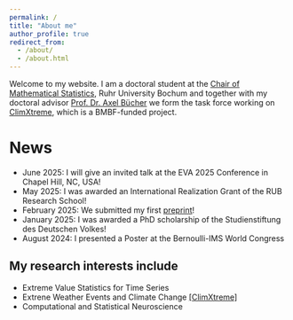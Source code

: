 ```yaml
---
permalink: /
title: "About me"
author_profile: true
redirect_from: 
  - /about/
  - /about.html
---
```


Welcome to my website. I am a doctoral student at the [Chair of Mathematical Statistics](https://math.ruhr-uni-bochum.de/en/faculty/professorships/stochastics/group-buecher/), Ruhr University Bochum and together with my doctoral advisor [Prof. Dr. Axel Bücher](https://math.ruhr-uni-bochum.de/en/faculty/professorships/stochastics/group-buecher/staff/axel-buecher/) we form the task force working on [ClimXtreme](https://www.climxtreme.de/), which is a BMBF-funded project.

News
====

- June 2025: I will give an invited talk at the EVA 2025 Conference in Chapel Hill, NC, USA!
- May 2025: I was awarded an International Realization Grant of the RUB Research School!
- February 2025: We submitted my first [preprint](https://arxiv.org/abs/2502.15036)!
- January 2025: I was awarded a PhD scholarship of the Studienstiftung des Deutschen Volkes!
- August 2024: I presented a Poster at the Bernoulli-IMS World Congress

My research interests include
-----------------------------

- Extreme Value Statistics for Time Series 
- Extrene Weather Events and Climate Change [[ClimXtreme]](https://www.climxtreme.de/)
- Computational and Statistical Neuroscience